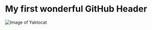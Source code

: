 # My first wonderful GitHub Header
![Image of Yaktocat](https://octodex.github.com/images/yaktocat.png)
